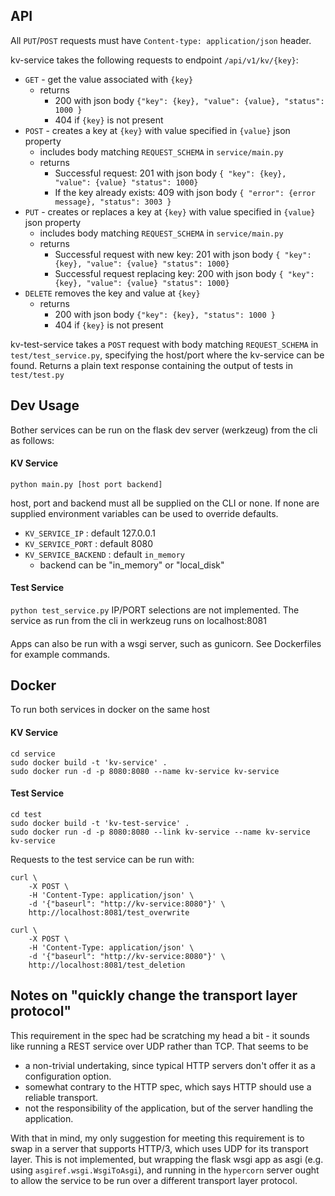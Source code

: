 ## API

All `PUT`/`POST` requests must have `Content-type: application/json` header.

kv-service takes the following requests to endpoint `/api/v1/kv/{key}`:
- `GET` - get the value associated with `{key}`
  - returns
    - 200 with json body `{"key": {key}, "value": {value}, "status": 1000 }`
    - 404 if `{key}` is not present
- `POST` - creates a key at `{key}` with value specified in `{value}` json property
  - includes body matching `REQUEST_SCHEMA` in `service/main.py`
  - returns
    - Successful request: 201 with json body `{ "key": {key}, "value": {value} "status": 1000}`
    - If the key already exists: 409 with json body `{ "error": {error message}, "status": 3003 }`
- `PUT` - creates or replaces a key at `{key}` with value specified in `{value}` json property
  - includes body matching `REQUEST_SCHEMA` in `service/main.py`
  - returns
    - Successful request with new key: 201 with json body `{ "key": {key}, "value": {value} "status": 1000}`
    - Successful request replacing key: 200 with json body `{ "key": {key}, "value": {value} "status": 1000}`
- `DELETE` removes the key and value at `{key}`
  - returns
    - 200 with json body `{"key": {key}, "status": 1000 }`
    - 404 if `{key}` is not present

kv-test-service takes a `POST` request with body matching `REQUEST_SCHEMA` in `test/test_service.py`, specifying the
host/port where the kv-service can be found. Returns a plain text response containing the output of tests in 
`test/test.py`

## Dev Usage
Bother services can be run on the flask dev server (werkzeug) from the cli as follows:

#### KV Service
`python main.py [host port backend]`

host, port and backend must all be supplied on the CLI or none. If none are supplied environment variables can be used to
override defaults.
- `KV_SERVICE_IP` : default 127.0.0.1
- `KV_SERVICE_PORT` : default 8080
- `KV_SERVICE_BACKEND` : default `in_memory`
  - backend can be "in_memory" or "local_disk"

#### Test Service
`python test_service.py`
IP/PORT selections are not implemented. The service as run from the cli in werkzeug runs on localhost:8081


####
Apps can also be run with a wsgi server, such as gunicorn. See Dockerfiles for example commands.


## Docker
To run both services in docker on the same host

#### KV Service
```
cd service
sudo docker build -t 'kv-service' .
sudo docker run -d -p 8080:8080 --name kv-service kv-service
```

#### Test Service
```
cd test
sudo docker build -t 'kv-test-service' .
sudo docker run -d -p 8080:8080 --link kv-service --name kv-service kv-service
```

Requests to the test service can be run with:
```
curl \
    -X POST \
    -H 'Content-Type: application/json' \ 
    -d '{"baseurl": "http://kv-service:8080"}' \ 
    http://localhost:8081/test_overwrite
```

```
curl \
    -X POST \
    -H 'Content-Type: application/json' \ 
    -d '{"baseurl": "http://kv-service:8080"}' \ 
    http://localhost:8081/test_deletion
```

## Notes on "quickly change the transport layer protocol"
This requirement in the spec had be scratching my head a bit - it sounds like running a REST service over UDP rather
than TCP. That seems to be
- a non-trivial undertaking, since typical HTTP servers don't offer it as a configuration
option.
- somewhat contrary to the HTTP spec, which says HTTP should use a reliable transport.
- not the responsibility of the application, but of the server handling the application.

With that in mind, my only suggestion for meeting this requirement is to swap in a server that supports HTTP/3, which 
uses UDP for its transport layer. This is not implemented, but wrapping the flask wsgi app as asgi
(e.g. using `asgiref.wsgi.WsgiToAsgi`), and running in the `hypercorn` server ought to allow the service to be run over
a different transport layer protocol.

